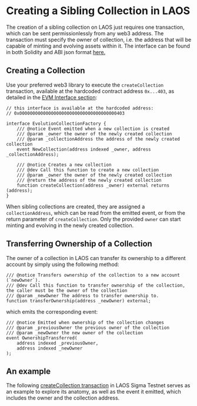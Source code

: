 # Creating a Sibling Collection in LAOS

The creation of a sibling collection on LAOS just requires one transaction, which can be sent permissionlessly from any web3 address. The transaction must specify the owner of collection, i.e. the address that will be capable of minting and evolving assets within it. The interface can be found in both Solidity and ABI json format [here.](/learn/introduction/laos-and-its-testnet)

## Creating a Collection

Use your preferred web3 library to execute the `createCollection` transaction, available at the hardcoded contract address `0x...403`, as detailed in the [EVM Interface section](/learn/the-laos-node/the-evm-interface):
```solidity
// this interface is available at the hardcoded address:
// 0x0000000000000000000000000000000000000403

interface EvolutionCollectionFactory {
    /// @notice Event emitted when a new collection is created
    /// @param _owner the owner of the newly created collection 
    /// @param _collectionAddress the address of the newly created collection
    event NewCollection(address indexed _owner, address _collectionAddress);

    /// @notice Creates a new collection
    /// @dev Call this function to create a new collection
    /// @param _owner the owner of the newly created collection
    /// @return the address of the newly created collection
    function createCollection(address _owner) external returns (address);
}
```
When sibling collections are created, they are assigned a `collectionAddress`, which can be read from the emitted event, or from the return parameter of `createCollection`. Only the provided `owner` can start minting and evolving in the newly created collection.

## Transferring Ownership of a Collection

The owner of a collection in LAOS can transfer its ownership to a different account by simply using the following method:
```solidity
/// @notice Transfers ownership of the collection to a new account (`newOwner`).
/// @dev Call this function to transfer ownership of the collection, the caller must be the owner of the collection
/// @param _newOwner The address to transfer ownership to.
function transferOwnership(address _newOwner) external;
```
which emits the corresponding event:
```solidity
/// @notice Emitted when ownership of the collection changes
/// @param _previousOwner the previous owner of the collection
/// @param _newOwner the new owner of the collection
event OwnershipTransferred(
    address indexed _previousOwner,
    address indexed _newOwner
);
```
## An example

The following [createCollection transaction](https://sigma.explorer.laosnetwork.io/tx/0x14047e03cfc1553e547ec4b85bfed585b5038099db92006a00ad307401174ff1) in LAOS Sigma Testnet serves as an example to explore its anatomy, as well as the event it emitted, which includes the owner and the collection address.
<figure><img src="/img/createCollectionTx.png" alt=""></img><figcaption></figcaption></figure>